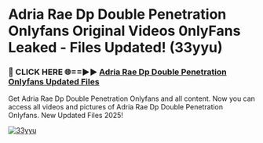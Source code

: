 # Adria Rae Dp Double Penetration Onlyfans Original Videos 0nlyFans Leaked - Files Updated! (33yyu)

<h3>🔴 CLICK HERE 🌐==►► <a href="https://tinyurl.com/2jnfzry5" rel="nofollow">Adria Rae Dp Double Penetration Onlyfans Updated Files</a></h3>

Get Adria Rae Dp Double Penetration Onlyfans and all content. Now you can access all videos and pictures of Adria Rae Dp Double Penetration Onlyfans. New Updated Files 2025!

[![33yyu](https://i.imgur.com/GyGTBgg.gif)](https://tinyurl.com/2jnfzry5)
